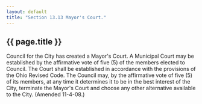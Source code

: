 ```yaml
---
layout: default 
title: "Section 13.13 Mayor's Court."
---
```


{{ page.title }}
----------------

Council for the City has created a Mayor's Court. A Municipal Court may
be established by the affirmative vote of five (5) of the members
elected to Council. The Court shall be established in accordance with
the provisions of the Ohio Revised Code. The Council may, by the
affirmative vote of five (5) of its members, at any time it determines
it to be in the best interest of the City, terminate the Mayor's Court
and choose any other alternative available to the City. (Amended
11-4-08.)
